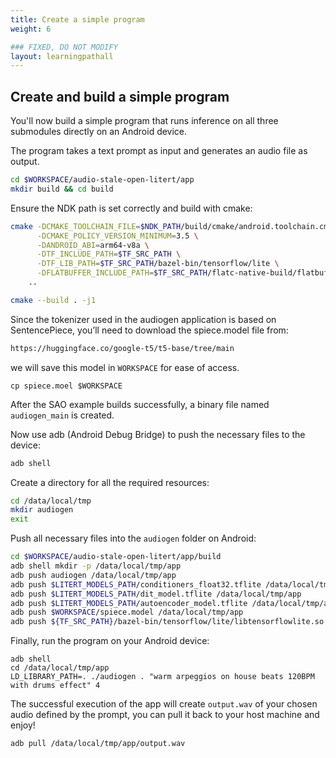 ```yaml
---
title: Create a simple program
weight: 6

### FIXED, DO NOT MODIFY
layout: learningpathall
---
```


## Create and build a simple program

You'll now build a simple program that runs inference on all three submodules directly on an Android device.

The program takes a text prompt as input and generates an audio file as output.
```bash
cd $WORKSPACE/audio-stale-open-litert/app
mkdir build && cd build
```

Ensure the NDK path is set correctly and build with cmake:
```bash
cmake -DCMAKE_TOOLCHAIN_FILE=$NDK_PATH/build/cmake/android.toolchain.cmake \
      -DCMAKE_POLICY_VERSION_MINIMUM=3.5 \
      -DANDROID_ABI=arm64-v8a \
      -DTF_INCLUDE_PATH=$TF_SRC_PATH \
      -DTF_LIB_PATH=$TF_SRC_PATH/bazel-bin/tensorflow/lite \
      -DFLATBUFFER_INCLUDE_PATH=$TF_SRC_PATH/flatc-native-build/flatbuffers/include \
    ..

cmake --build . -j1
```

Since the tokenizer used in the audiogen application is based on SentencePiece, you’ll need to download the spiece.model file from:
```bash
https://huggingface.co/google-t5/t5-base/tree/main
```
we will save this model in `WORKSPACE` for ease of access.
```text
cp spiece.moel $WORKSPACE
```
After the SAO example builds successfully, a binary file named `audiogen_main` is created.

Now use adb (Android Debug Bridge) to push the necessary files to the device:

```bash
adb shell
```

Create a directory for all the required resources:
```bash
cd /data/local/tmp
mkdir audiogen
exit
```
Push all necessary files into the `audiogen` folder on Android:
```bash
cd $WORKSPACE/audio-stale-open-litert/app/build
adb shell mkdir -p /data/local/tmp/app
adb push audiogen /data/local/tmp/app
adb push $LITERT_MODELS_PATH/conditioners_float32.tflite /data/local/tmp/app
adb push $LITERT_MODELS_PATH/dit_model.tflite /data/local/tmp/app
adb push $LITERT_MODELS_PATH/autoencoder_model.tflite /data/local/tmp/app
adb push $WORKSPACE/spiece.model /data/local/tmp/app
adb push ${TF_SRC_PATH}/bazel-bin/tensorflow/lite/libtensorflowlite.so /data/local/tmp/app
```

Finally, run the program on your Android device:
```
adb shell
cd /data/local/tmp/app
LD_LIBRARY_PATH=. ./audiogen . "warm arpeggios on house beats 120BPM with drums effect" 4
```

The successful execution of the app will create `output.wav` of your chosen audio defined by the prompt, you can pull it back to your host machine and enjoy!
```bash
adb pull /data/local/tmp/app/output.wav
```
